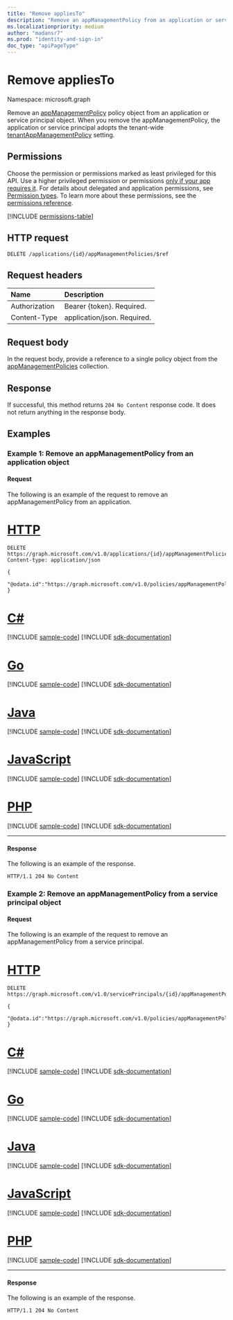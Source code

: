 ```yaml
---
title: "Remove appliesTo"
description: "Remove an appManagementPolicy from an application or service principal object."
ms.localizationpriority: medium
author: "madansr7"
ms.prod: "identity-and-sign-in"
doc_type: "apiPageType"
---
```


# Remove appliesTo

Namespace: microsoft.graph

Remove an [appManagementPolicy](../resources/appManagementPolicy.md) policy object from an application or service principal object. When you remove the appManagementPolicy, the application or service principal adopts the tenant-wide [tenantAppManagementPolicy](../resources/tenantappmanagementpolicy.md) setting. 

## Permissions

Choose the permission or permissions marked as least privileged for this API. Use a higher privileged permission or permissions [only if your app requires it](/graph/permissions-overview#best-practices-for-using-microsoft-graph-permissions). For details about delegated and application permissions, see [Permission types](/graph/permissions-overview#permission-types). To learn more about these permissions, see the [permissions reference](/graph/permissions-reference).

<!-- { "blockType": "permissions", "name": "appmanagementpolicy_delete_appliesto" } -->
[!INCLUDE [permissions-table](../includes/permissions/appmanagementpolicy-delete-appliesto-permissions.md)]

## HTTP request

<!-- { "blockType": "ignored" } -->

```http
DELETE /applications/{id}/appManagementPolicies/$ref
```

## Request headers

| Name          | Description                 |
| :------------ | :-------------------------- |
| Authorization | Bearer {token}. Required.   |
| Content-Type  | application/json. Required. |

## Request body

In the request body, provide a reference to a single policy object from the [appManagementPolicies](../resources/appmanagementpolicy.md) collection.

## Response

If successful, this method returns `204 No Content` response code. It does not return anything in the response body.

## Examples

### Example 1: Remove an appManagementPolicy from an application object

#### Request

The following is an example of the request to remove an appManagementPolicy from an application.

# [HTTP](#tab/http)
<!-- {
  "blockType": "request",
  "name": "remove_appliesTo_e1"
}-->

```http
DELETE https://graph.microsoft.com/v1.0/applications/{id}/appManagementPolicies/$ref
Content-type: application/json

{
 "@odata.id":"https://graph.microsoft.com/v1.0/policies/appManagementPolicies/{id}"
}
```

# [C#](#tab/csharp)
[!INCLUDE [sample-code](../includes/snippets/csharp/remove-appliesto-e1-csharp-snippets.md)]
[!INCLUDE [sdk-documentation](../includes/snippets/snippets-sdk-documentation-link.md)]

# [Go](#tab/go)
[!INCLUDE [sample-code](../includes/snippets/go/remove-appliesto-e1-go-snippets.md)]
[!INCLUDE [sdk-documentation](../includes/snippets/snippets-sdk-documentation-link.md)]

# [Java](#tab/java)
[!INCLUDE [sample-code](../includes/snippets/java/remove-appliesto-e1-java-snippets.md)]
[!INCLUDE [sdk-documentation](../includes/snippets/snippets-sdk-documentation-link.md)]

# [JavaScript](#tab/javascript)
[!INCLUDE [sample-code](../includes/snippets/javascript/remove-appliesto-e1-javascript-snippets.md)]
[!INCLUDE [sdk-documentation](../includes/snippets/snippets-sdk-documentation-link.md)]

# [PHP](#tab/php)
[!INCLUDE [sample-code](../includes/snippets/php/remove-appliesto-e1-php-snippets.md)]
[!INCLUDE [sdk-documentation](../includes/snippets/snippets-sdk-documentation-link.md)]

---

#### Response

The following is an example of the response.

<!-- {
  "blockType": "response",
  "truncated": true
} -->

```http
HTTP/1.1 204 No Content
```

### Example 2: Remove an appManagementPolicy from a service principal object

#### Request

The following is an example of the request to remove an appManagementPolicy from a service principal.

# [HTTP](#tab/http)
<!-- {
  "blockType": "request",
  "name": "remove_appliesTo_e2"
}-->

``` http
DELETE https://graph.microsoft.com/v1.0/servicePrincipals/{id}/appManagementPolicies/$ref

{
 "@odata.id":"https://graph.microsoft.com/v1.0/policies/appManagementPolicies/{id}"
}
```

# [C#](#tab/csharp)
[!INCLUDE [sample-code](../includes/snippets/csharp/remove-appliesto-e2-csharp-snippets.md)]
[!INCLUDE [sdk-documentation](../includes/snippets/snippets-sdk-documentation-link.md)]

# [Go](#tab/go)
[!INCLUDE [sample-code](../includes/snippets/go/remove-appliesto-e2-go-snippets.md)]
[!INCLUDE [sdk-documentation](../includes/snippets/snippets-sdk-documentation-link.md)]

# [Java](#tab/java)
[!INCLUDE [sample-code](../includes/snippets/java/remove-appliesto-e2-java-snippets.md)]
[!INCLUDE [sdk-documentation](../includes/snippets/snippets-sdk-documentation-link.md)]

# [JavaScript](#tab/javascript)
[!INCLUDE [sample-code](../includes/snippets/javascript/remove-appliesto-e2-javascript-snippets.md)]
[!INCLUDE [sdk-documentation](../includes/snippets/snippets-sdk-documentation-link.md)]

# [PHP](#tab/php)
[!INCLUDE [sample-code](../includes/snippets/php/remove-appliesto-e2-php-snippets.md)]
[!INCLUDE [sdk-documentation](../includes/snippets/snippets-sdk-documentation-link.md)]

---

#### Response

The following is an example of the response.

<!-- {
  "blockType": "response",
  "truncated": true
} -->

```http
HTTP/1.1 204 No Content
```

<!-- uuid: 16cd6b66-4b1a-43a1-adaf-3a886856ed98
2019-02-04 14:57:30 UTC -->
<!-- {
  "type": "#page.annotation",
  "description": "list resources for appManagementPolicies",
  "keywords": "",
  "section": "documentation",
  "tocPath": ""
}-->
